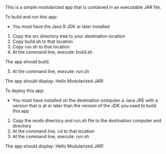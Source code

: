 This is a simple modularized app that is contained in an executable JAR file.

To build and run this app:

- You must have the Java 9 JDK or later installed

1. Copy the src directory tree to your destination location
2. Copy build.sh to that location
3. Copy run.sh to that location
4. At the command line, execute: build.sh

The app should build.

5. At the command line, execute: run.sh

The app should display: Hello Modularized JAR!

To deploy this app:

- You must have installed on the destination computer a Java JRE 
with a version that is at or later than the version of the JDK you used
to build this app

1. Copy the mods directory and run.sh file to the destination computer and directory
2. At the command line, cd to that location
2. At the command line, execute: run.sh

The app should display: Hello Modularized JAR!
